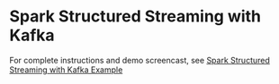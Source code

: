# Spark Structured Streaming with Kafka

For complete instructions and demo screencast, see
[Spark Structured Streaming with Kafka Example](https://supergloo.com/spark-streaming/spark-structured-streaming-with-kafka-example-part-1/)

